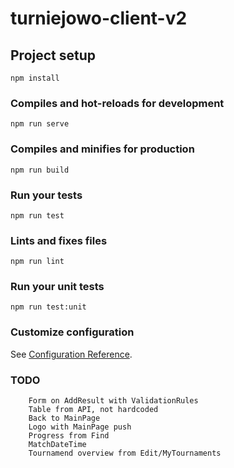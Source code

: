 # turniejowo-client-v2

## Project setup
```
npm install
```

### Compiles and hot-reloads for development
```
npm run serve
```

### Compiles and minifies for production
```
npm run build
```

### Run your tests
```
npm run test
```

### Lints and fixes files
```
npm run lint
```

### Run your unit tests
```
npm run test:unit
```

### Customize configuration
See [Configuration Reference](https://cli.vuejs.org/config/).


### TODO
```
    Form on AddResult with ValidationRules
    Table from API, not hardcoded
    Back to MainPage
    Logo with MainPage push
    Progress from Find
    MatchDateTime
    Tournamend overview from Edit/MyTournaments
```
